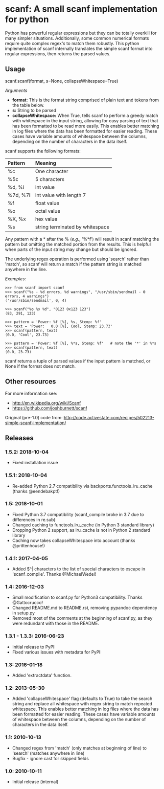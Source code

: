 scanf: A small scanf implementation for python
==============================================

Python has powerful regular expressions but they can be totally
overkill for many simpler situations. Additionally, some common
numerical formats require quite complex regex's to match them
robustly. This python implementation of scanf internally translates the simple
scanf format into regular expressions, then returns the parsed values.

Usage
-------------

scanf.scanf(format, s=None, collapseWhitespace=True)

*Arguments*

- **format:** This is the format string comprised of plain text and tokens from the
  table below.
- **s:** String to be parsed
- **collapseWhitespace:** When True, tells scanf to perform a greedy match with
  whitespace in the input string, allowing for easy parsing of text that has
  been formatted to be read more easily. This enables better matching in log files where the data
  has been formatted for easier reading. These cases have variable
  amounts of whitespace between the columns, depending on the number of
  characters in the data itself.


scanf supports the following formats:

| Pattern  | Meaning                                  |
| :------- | :--------------------------------------- |
| %c       | One character                            |
| %5c      | 5 characters                             |
| %d, %i   | int value                                |
| %7d, %7i | int value with length 7                  |
| %f       | float value                              |
| %o       | octal value                              |
| %X, %x   | hex value                                |
| %s       | string terminated by whitespace          |

Any pattern with a * after the % (*e.g.*, '%*f') will result in scanf matching the pattern but
omitting the matched portion from the results.  This is helpful when parts of
the input string may change but should be ignored.

The underlying regex operation is performed using 'search' rather than 'match',
so scanf will return a match if the pattern string is matched anywhere in the line.


*Examples:*

```
>>> from scanf import scanf
>>> scanf("%s - %d errors, %d warnings", "/usr/sbin/sendmail - 0 errors, 4 warnings")
('/usr/sbin/sendmail', 0, 4)

>>> scanf("%o %x %d", "0123 0x123 123")
(83, 291, 123)

>>> pattern = 'Power: %f [%], %s, Stemp: %f'
>>> text = 'Power:   0.0 [%], Cool, Stemp: 23.73'
>>> scanf(pattern, text)
(0.0, 'Cool', 23.73)

>>> pattern = 'Power: %f [%], %*s, Stemp: %f'   # note the '*' in %*s
>>> scanf(pattern, text)
(0.0, 23.73)
```

scanf returns a tuple of parsed values if the input pattern is matched, or None if the format does not match.


Other resources
---------------------

For more information see:

- http://en.wikipedia.org/wiki/Scanf
- https://github.com/joshburnett/scanf

Original (pre-1.0) code from:
http://code.activestate.com/recipes/502213-simple-scanf-implementation/


Releases
--------

### 1.5.2: 2018-10-04

- Fixed installation issue 

### 1.5.1: 2018-10-04

- Re-added Python 2.7 compatibility via backports.functools_lru_cache (thanks @eendebakpt!)

### 1.5: 2018-10-01

- Fixed Python 3.7 compatibility (scanf_compile broke in 3.7 due to differences in re.sub)
- Changed caching to functools.lru_cache (in Python 3 standard library)
- Dropping Python 2 support, as lru_cache is not in Python 2 standard library
- Caching now takes collapseWhitespace into account (thanks @prittenhouse!)

### 1.4.1: 2017-04-05

- Added $^| characters to the list of special characters to escape in 'scanf_compile'. Thanks @MichaelWedel!

### 1.4: 2016-12-03

- Small modification to scanf.py for Python3 compatibility. Thanks @Gattocrucco!
- Changed README.md to README.rst, removing pypandoc dependency in setup.py
- Removed most of the comments at the beginning of scanf.py, as they were
  redundant with those in the README.

### 1.3.1 - 1.3.3: 2016-06-23

- Initial release to PyPI
- Fixed various issues with metadata for PyPI

### 1.3: 2016-01-18

- Added 'extractdata' function.

### 1.2: 2013-05-30

- Added 'collapseWhitespace' flag (defaults to True) to take the search
  string and replace all whitespace with regex string to match repeated
  whitespace. This enables better matching in log files where the data
  has been formatted for easier reading. These cases have variable
  amounts of whitespace between the columns, depending on the number of
  characters in the data itself.

### 1.1: 2010-10-13

- Changed regex from 'match' (only matches at beginning of line) to
  'search' (matches anywhere in line)
- Bugfix - ignore cast for skipped fields

### 1.0: 2010-10-11

- Initial release (internal)


